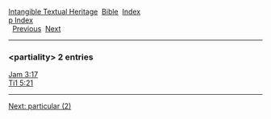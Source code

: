 [Intangible Textual Heritage](../../index)  [Bible](../index) 
[Index](index)   
[p Index](_p_)  
  [Previous](c08268)  [Next](c08270) 

------------------------------------------------------------------------

### &lt;partiality&gt; 2 entries

[Jam 3:17](../kjv/jam003.htm#017)  
[Ti1 5:21](../kjv/ti1005.htm#021)  

------------------------------------------------------------------------

[Next: particular (2)](c08270)
